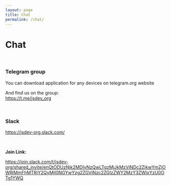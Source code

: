 ```yaml
---
layout: page
title: Chat
permalink: /chat/
---
```


# Chat

<br/>

### Telegram group

You can download application for any devices on telegram.org website

And find us on the group:  
https://t.me/jsdev_org

<br/>

### Slack

https://jsdev-org.slack.com/

<br/>

**Join Link:**

https://join.slack.com/t/jsdev-org/shared_invite/enQtODUzNjk2MDIyNzQwLTgzMjJkMzViNDc2ZjkwYmZjOWRlMmFhMTRjY2QyMjI0NGYwYzg2ZGViNzc2ZGIzZWY2MzY3ZWIxYzU0OTg1YWQ
